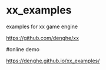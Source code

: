 # xx_examples
examples for xx game engine

https://github.com/denghe/xx

#online demo

https://denghe.github.io/xx_examples/
